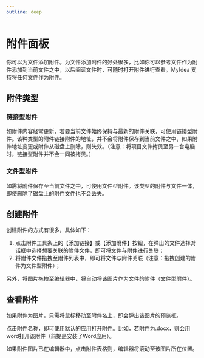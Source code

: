 ```yaml
---
outline: deep
---
```


# 附件面板

你可以为文件添加附件。为文件添加附件的好处很多，比如你可以参考文件作为附件添加到当前文件之中，以后阅读文件时，可随时打开附件进行查看。MyIdea 支持将任何文件作为附件。

## 附件类型

### 链接型附件

如附件内容经常更新，若要当前文件始终保持与最新的附件关联，可使用链接型附件。该种类型的附件链接附件的地址，并不会将附件保存到当前文件之中，如果附件地址变更或附件从磁盘上删除，则失效。（注意：将项目文件拷贝至另一台电脑时，链接型附件并不会一同被拷贝。）

### 文件型附件

如需将附件保存至当前文件之中，可使用文件型附件。该类型的附件与文件一体，即使删除了磁盘上的附件文件也不会丢失。

## 创建附件

创建附件的方式有很多，具体如下：

1. 点击附件工具条上的【添加链接】或【添加附件】按钮，在弹出的文件选择对话框中选择想要关联的附件文件，即可将文件与附件进行关联；
2. 将附件文件拖拽至附件列表中，即可将文件与附件关联（注意：拖拽创建的附件为文件型附件）；

另外，将图片拖拽至编辑器中，将自动将该图片作为文件的附件（文件型附件）。

## 查看附件

如果附件为图片，只需将鼠标移动至附件名上，即会弹出该图片的预览框。

点击附件名称，即可使用默认的应用打开附件。比如，若附件为.docx，则会用word打开该附件（前提是安装了Word应用）。

如果附件图片已在编辑器中，点击附件表格则，编辑器将滚动至该图片所在位置。